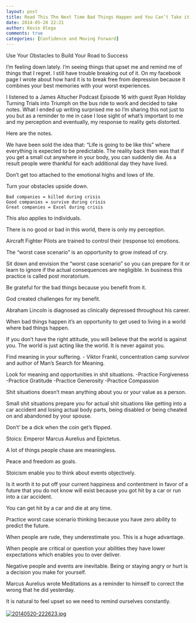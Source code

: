 ```yaml
---
layout: post
title: Read This The Next Time Bad Things Happen and You Can’t Take it Anymore
date: 2014-05-20 22:21
author: Kevin Olega
comments: true
categories: [Confidence and Moving Forward]
---
```

Use Your Obstacles to Build Your Road to Success

I’m feeling down lately. I’m seeing things that upset me and remind me of things that I regret. I still have trouble breaking out of it. On my facebook page I wrote about how hard it is to break free from depression because it combines your best memories with your worst experiences.

I listened to a James Altucher Podcast Episode 16 with guest Ryan Holiday Turning Trials into Triumph on the bus ride to work and decided to take notes. What I ended up writing surprised me so I’m sharing this not just to you but as a reminder to me in case I lose sight of what’s important to me and my perception and eventually, my response to reality gets distorted.

Here are the notes.

We have been sold the idea that: “Life is going to be like this” where everything is expected to be predictable. The reality back then was that if you get a small cut anywhere in your body, you can suddenly die. As a result people were thankful for each additional day they have lived.

Don’t get too attached to the emotional highs and lows of life.

Turn your obstacles upside down. 

	Bad companies = killed during crisis
	Good companies = survive during crisis
	Great companies = Excel during crisis
This also applies to individuals. 

There is no good or bad in this world, there is only my perception.

Aircraft Fighter Pilots are trained to control their (response to) emotions.

The “worst case scenario” is an opportunity to grow instead of cry.

Sit down and envision the “worst case scenario” so you can prepare for it or learn to ignore if the actual consequences are negligible. In business this practice is called post moratorium.

Be grateful for the bad things because you benefit from it.

God created challenges for my benefit.

Abraham Lincoln is diagnosed as clinically depressed throughout his career.

When bad things happen it’s an opportunity to get used to living in a world where bad things happen.

If you don’t have the right attitude, you will believe that the world is against you. The world is just acting like the world. It is never against you.

Find meaning in your suffering. - Viktor Frankl, concentration camp survivor and author of Man’s Search for Meaning.

Look for meaning and opportunities in shit situations.
-Practice Forgiveness
-Practice Gratitude
-Practice Generosity
-Practice Compassion

Shit situations doesn’t mean anything about you or your value as a person.

Small shit situations prepare you for actual shit situations like getting into a car accident and losing actual body parts, being disabled or being cheated on and abandoned by your spouse.

Don’t’ be a dick when the coin get’s flipped.

Stoics: Emperor Marcus Aurelius and Epictetus.

A lot of things people chase are meaningless.

Peace and freedom as goals.

Stoicism enable you to think about events objectively.

Is it worth it to put off your current happiness and contentment in favor of a future that you do not know will exist because you got hit by a car or run into a car accident.

You can get hit by a car and die at any time.

Practice worst case scenario thinking because you have zero ability to predict the future.

When people are rude, they underestimate you. This is a huge advantage.

When people are critical or question your abilities they have lower expectations which enables you to over deliver.

Negative people and events are inevitable. Being or staying angry or hurt is a decision you make for yourself.

Marcus Aurelius wrote Meditations as a reminder to himself to correct the wrong that he did yesterday. 

It is natural to feel upset so we need to remind ourselves constantly.
<br /><br /><a href="http://minimalchanges.com/blog/wp-content/uploads/2014/05/20140520-222623.jpg"><img src="http://minimalchanges.com/blog/wp-content/uploads/2014/05/20140520-222623.jpg" alt="20140520-222623.jpg" class="alignnone size-full" /></a>
